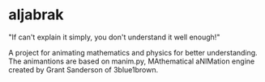 # aljabrak
"If can't explain it simply, you don't understand it well enough!"

A project for animating mathematics and physics for better understanding.
The animantions are based on manim.py, MAthematical aNIMation engine created by Grant Sanderson of 3blue1brown.
